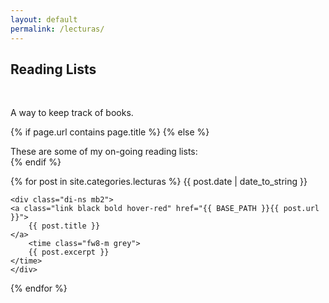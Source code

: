 ```yaml
---
layout: default
permalink: /lecturas/
---
```


## Reading Lists

<br>

A way to keep track of books.

{% if page.url contains page.title %}
{% else %}
    <div class="mb3">
        These are some of my on-going reading lists:
    </div>
{% endif %}


<div class="fl w-100">
{% for post in site.categories.lecturas %}
    <time class="di-ns f6 ttu tracked gray code">
        {{ post.date | date_to_string }}
    </time>

    <div class="di-ns mb2">
    <a class="link black bold hover-red" href="{{ BASE_PATH }}{{ post.url }}">
        {{ post.title }}
    </a>
        <time class="fw8-m grey">
        {{ post.excerpt }}
    </time> 
    </div>
{% endfor %}
<br>
</div>
